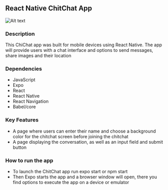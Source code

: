 ## React Native ChitChat App

<img src="/img/ChitChat-img.PNG" alt="Alt text" style="display: inline-block; margin: 0 auto; max-width: 800px">

### Description

This ChiChat app was built for mobile devices using React Native. The app will provide users with a chat interface and options to send messages, share images and their location

### Dependencies

- JavaScript
- Expo
- React
- React Native
- React Navigation
- Babel/core

### Key Features

- A page where users can enter their name and choose a background color for the chitchat screen before joining the chitchat
- A page displaying the conversation, as well as an input field and submit button

### How to run the app

- To launch the ChitChat app run expo start or npm start
- Then Expo starts the app and a browser window will open, there you find options to execute the app on a device or emulator
